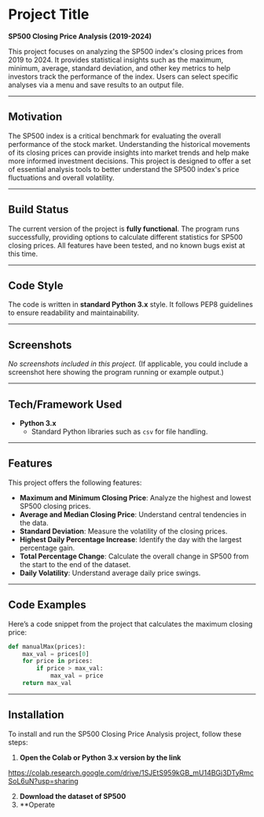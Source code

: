 # Project Title
**SP500 Closing Price Analysis (2019-2024)**

This project focuses on analyzing the SP500 index's closing prices from 2019 to 2024. It provides statistical insights such as the maximum, minimum, average, standard deviation, and other key metrics to help investors track the performance of the index. Users can select specific analyses via a menu and save results to an output file.

---

## Motivation
The SP500 index is a critical benchmark for evaluating the overall performance of the stock market. Understanding the historical movements of its closing prices can provide insights into market trends and help make more informed investment decisions. This project is designed to offer a set of essential analysis tools to better understand the SP500 index's price fluctuations and overall volatility.

---

## Build Status
The current version of the project is **fully functional**. The program runs successfully, providing options to calculate different statistics for SP500 closing prices. All features have been tested, and no known bugs exist at this time.

---

## Code Style
The code is written in **standard Python 3.x** style. It follows PEP8 guidelines to ensure readability and maintainability.

---

## Screenshots
_No screenshots included in this project._ (If applicable, you could include a screenshot here showing the program running or example output.)

---

## Tech/Framework Used
- **Python 3.x**
  - Standard Python libraries such as `csv` for file handling.
  
---

## Features
This project offers the following features:
- **Maximum and Minimum Closing Price**: Analyze the highest and lowest SP500 closing prices.
- **Average and Median Closing Price**: Understand central tendencies in the data.
- **Standard Deviation**: Measure the volatility of the closing prices.
- **Highest Daily Percentage Increase**: Identify the day with the largest percentage gain.
- **Total Percentage Change**: Calculate the overall change in SP500 from the start to the end of the dataset.
- **Daily Volatility**: Understand average daily price swings.

---
## Code Examples

Here’s a code snippet from the project that calculates the maximum closing price:

```python
def manualMax(prices):
    max_val = prices[0]
    for price in prices:
        if price > max_val:
            max_val = price
    return max_val
```
---
 ## Installation

To install and run the SP500 Closing Price Analysis project, follow these steps:

1. **Open the Colab or Python 3.x version by the link**

  https://colab.research.google.com/drive/1SJEtS959kGB_mU14BGj3DTyRmcSoL6uN?usp=sharing

2. **Download the dataset of SP500**
3. **Operate 
